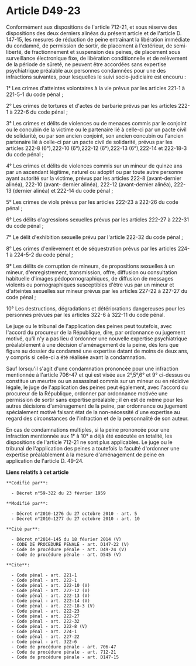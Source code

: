 # Article D49-23

Conformément aux dispositions de l'article 712-21, et sous réserve des dispositions des deux derniers alinéas du présent
article et de l'article D. 147-15, les mesures de réduction de peine entraînant la libération immédiate du condamné, de
permission de sortir, de placement à l'extérieur, de semi-liberté, de fractionnement et suspension des peines, de placement
sous surveillance électronique fixe, de libération conditionnelle et de relèvement de la période de sûreté, ne peuvent être
accordées sans expertise psychiatrique préalable aux personnes condamnées pour une des infractions suivantes, pour lesquelles
le suivi socio-judiciaire est encouru : 

1° Les crimes d'atteintes volontaires à la vie prévus par les articles 221-1 à 221-5-1 du code pénal ; 

2° Les crimes de tortures et d'actes de barbarie prévus par les articles 222-1 à 222-6 du code pénal ; 

3° Les crimes et délits de violences ou de menaces commis par le conjoint ou le concubin de la victime ou le partenaire lié à
celle-ci par un pacte civil de solidarité, ou par son ancien conjoint, son ancien concubin ou l'ancien partenaire lié à
celle-ci par un pacte civil de solidarité, prévus par les articles 222-8 (6°),222-10 (6°),222-12 (6°),222-13 (6°),222-14 et
222-18-3 du code pénal ; 

4° Les crimes et délits de violences commis sur un mineur de quinze ans par un ascendant légitime, naturel ou adoptif ou par
toute autre personne ayant autorité sur la victime, prévus par les articles 222-8 (avant-dernier alinéa), 222-10 (avant-
dernier alinéa), 222-12 (avant-dernier alinéa), 222-13 (dernier alinéa) et 222-14 du code pénal ; 

5° Les crimes de viols prévus par les articles 222-23 à 222-26 du code pénal ; 

6° Les délits d'agressions sexuelles prévus par les articles 222-27 à 222-31 du code pénal ; 

7° Le délit d'exhibition sexuelle prévu par l'article 222-32 du code pénal ; 

8° Les crimes d'enlèvement et de séquestration prévus par les articles 224-1 à 224-5-2 du code pénal ; 

9° Les délits de corruption de mineurs, de propositions sexuelles à un mineur, d'enregistrement, transmission, offre,
diffusion ou consultation habituelle d'images pédopornographiques, de diffusion de messages violents ou pornographiques
susceptibles d'être vus par un mineur et d'atteintes sexuelles sur mineur prévus par les articles 227-22 à 227-27 du code
pénal ; 

10° Les destructions, dégradations et détériorations dangereuses pour les personnes prévues par les articles 322-6 à 322-11
du code pénal. 

Le juge ou le tribunal de l'application des peines peut toutefois, avec l'accord du procureur de la République, dire, par
ordonnance ou jugement motivé, qu'il n'y a pas lieu d'ordonner une nouvelle expertise psychiatrique préalablement à une
décision d'aménagement de la peine, dès lors que figure au dossier du condamné une expertise datant de moins de deux ans, y
compris si celle-ci a été réalisée avant la condamnation. 

Sauf lorsqu'il s'agit d'une condamnation prononcée pour une infraction mentionnée à l'article 706-47 et qui est visée aux
2°,5°,6° et 9° ci-dessus ou constitue un meurtre ou un assassinat commis sur un mineur ou en récidive légale, le juge de
l'application des peines peut également, avec l'accord du procureur de la République, ordonner par ordonnance motivée une
permission de sortir sans expertise préalable ; il en est de même pour les autres décisions d'aménagement de la peine, par
ordonnance ou jugement spécialement motivé faisant état de la non-nécessité d'une expertise au regard des circonstances de
l'infraction et de la personnalité de son auteur. 

En cas de condamnations multiples, si la peine prononcée pour une infraction mentionnée aux 1° à 10° a déjà été exécutée en
totalité, les dispositions de l'article 712-21 ne sont plus applicables. Le juge ou le tribunal de l'application des peines a
toutefois la faculté d'ordonner une expertise préalablement à la mesure d'aménagement de peine en application de l'article D.
49-24.

**Liens relatifs à cet article**

	**Codifié par**:

	  - Décret n°59-322 du 23 février 1959

	**Modifié par**:

	  - Décret n°2010-1276 du 27 octobre 2010 - art. 5
	  - Décret n°2010-1277 du 27 octobre 2010 - art. 10

	**Cité par**:

	  - Décret n°2014-145 du 18 février 2014 (V)
	  - CODE DE PROCEDURE PENALE - art. D147-22 (V)
	  - Code de procédure pénale - art. D49-24 (V)
	  - Code de procédure pénale - art. D545 (V)

	**Cite**:

	  - Code pénal - art. 221-1
	  - Code pénal - art. 222-1
	  - Code pénal - art. 222-10 (V)
	  - Code pénal - art. 222-12 (V)
	  - Code pénal - art. 222-13 (V)
	  - Code pénal - art. 222-14 (V)
	  - Code pénal - art. 222-18-3 (V)
	  - Code pénal - art. 222-23
	  - Code pénal - art. 222-27
	  - Code pénal - art. 222-32
	  - Code pénal - art. 222-8 (V)
	  - Code pénal - art. 224-1
	  - Code pénal - art. 227-22
	  - Code pénal - art. 322-6
	  - Code de procédure pénale - art. 706-47
	  - Code de procédure pénale - art. 712-21
	  - Code de procédure pénale - art. D147-15
